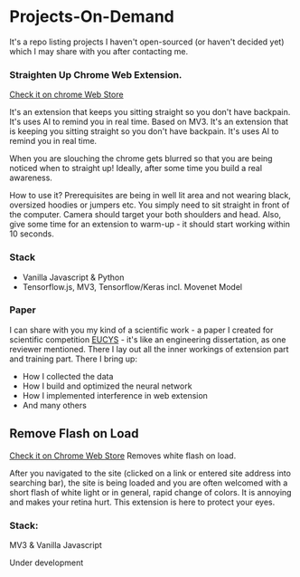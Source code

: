 # Projects-On-Demand
It's a repo listing projects I haven't open-sourced (or haven't decided yet) which I may share with you after contacting me.

### Straighten Up Chrome Web Extension.
[Check it on chrome Web Store](https://chrome.google.com/webstore/detail/straighten-up/nfhoegpkonllcaghgmhdmcpme****bmocokf?hl=en-GB&authuser=0)

It's an extension that keeps you sitting straight so you don't have backpain. It's uses AI to remind you in real time. Based on MV3.
It's an extension that is keeping you sitting straight so you don't have backpain. It's uses AI to remind you in real time. 

When you are slouching the chrome gets blurred so that you are being noticed when to straight up! Ideally, after some time you build a real awareness.

How to use it?
Prerequisites are being in well lit area and not wearing black, oversized hoodies or jumpers etc. 
You simply need to sit straight in front of the computer. Camera should target your both shoulders and head. Also, give some time for an extension to warm-up - it should start working within 10 seconds.

### Stack
* Vanilla Javascript & Python
* Tensorflow.js, MV3, Tensorflow/Keras incl. Movenet Model
### Paper

I can share with you my kind of a scientific work - a paper I created for scientific competition [EUCYS](https://research-and-innovation.ec.europa.eu/funding/funding-opportunities/eucys_en) - it's like an engineering dissertation, as one reviewer mentioned. There I lay out all the inner workings of extension part and training part. There I bring up:
* How I collected the data
* How I build and optimized the neural network
* How I implemented interference in web extension
* And many others

## Remove Flash on Load
[Check it on Chrome Web Store](https://chrome.google.com/webstore/detail/remove-flash-on-load/ngfhipomkoeaonmcaacihmheealokgdk?hl=en-GB&authuser=0)
Removes white flash on load.

After you navigated to the site (clicked on a link or entered site address into searching bar), the site is being loaded and you are often welcomed with a short flash of white light or in general, rapid change of colors. It is annoying and makes your retina hurt. 
This extension is here to protect your eyes.
### Stack:
MV3 & Vanilla Javascript


Under development
